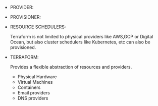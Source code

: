 - PROVIDER:

- PROVISIONER:  

- RESOURCE SCHEDULERS:

  Terraform is not limited to physical providers like AWS,GCP or Digital Ocean, but also cluster schedulers like Kubernetes, etc can also be provisioned.

- TERRAFORM:

  Provides a flexible abstraction of resources and providers.

  - Physical Hardware
  - Virtual Machines
  - Containers
  - Email providers
  - DNS providers 
